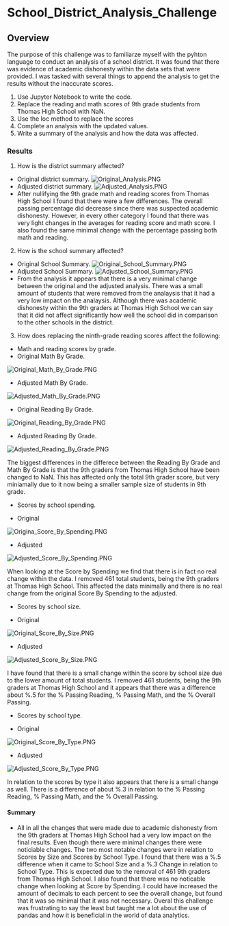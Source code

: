 # School_District_Analysis_Challenge

## Overview
The purpose of this challenge was to familiarze myself with the pyhton language to conduct an analysis of a school district. It was found that there was evidence of academic dishonesty within the data sets that were provided. I was tasked with several things to append the analysis to get the results without the inaccurate scores.
1. Use Jupyter Notebook to write the code.
2. Replace the reading and math scores of 9th grade students from Thomas High School with NaN.
3. Use the loc method to replace the scores
4. Complete an analysis with the updated values. 
5. Write a summary of the analysis and how the data was affected.

### Results
1. How is the district summary affected?
- Original district summary.
![Original_Analysis.PNG](https://github.com/mselover21/School_District_Analysis_Challenge/blob/main/Original_Analysis.PNG)
- Adjusted district summary.
![Adjusted_Analysis.PNG](https://github.com/mselover21/School_District_Analysis_Challenge/blob/main/Adjusted_Analysis.PNG)
- After nullifying the 9th grade math and reading scores from Thomas High School I found that there were a few differences. The overall passing percentage did decrease since there was suspected academic dishonesty. However, in every other category I found that there was very light changes in the averages for reading score and math score. I also found the same minimal change with the percentage passing both math and reading.
2. How is the school summary affected?
- Original School Summary.
![Original_School_Summary.PNG](https://github.com/mselover21/School_District_Analysis_Challenge/blob/main/Original_School_Summary.PNG)
- Adjusted School Summary.
![Adjusted_School_Summary.PNG](https://github.com/mselover21/School_District_Analysis_Challenge/blob/main/Adjusted_School_Summary.PNG)
- From the analysis it appears that there is a very minimal change between the original and the adjusted analysis. There was a small amount of students that were removed from the analaysis that it had a very low impact on the analaysis. Although there was academic dishonesty within the 9th graders at Thomas High School we can say that it did not affect significantly how well the school did in comparison to the other schools in the district.
3. How does replacing the ninth-grade reading scores affect the following:
- Math and reading scores by grade.
- Original Math By Grade.

![Original_Math_By_Grade.PNG](https://github.com/mselover21/School_District_Analysis_Challenge/blob/main/Original_Math_By_Grade.PNG)

- Adjusted Math By Grade.

![Adjusted_Math_By_Grade.PNG](https://github.com/mselover21/School_District_Analysis_Challenge/blob/main/Adjusted_Math_By_Grade.PNG)

- Original Reading By Grade.

![Original_Reading_By_Grade.PNG](https://github.com/mselover21/School_District_Analysis_Challenge/blob/main/Original_Reading_By_Grade.PNG)

- Adjusted Reading By Grade.

![Adjusted_Reading_By_Grade.PNG](https://github.com/mselover21/School_District_Analysis_Challenge/blob/main/Adjusted_Reading_By_Grade.PNG)

The biggest differences in the differece between the Reading By Grade and Math By Grade is that the 9th graders from Thomas High School have been changed to NaN. This has affected only the total 9th grader score, but very miniamally due to it now being a smaller sample size of students in 9th grade.

- Scores by school spending.

- Original

![Origina_Score_By_Spending.PNG](https://github.com/mselover21/School_District_Analysis_Challenge/blob/main/Original_Reading_By_Grade.PNG)

- Adjusted

![Adjusted_Score_By_Spending.PNG](https://github.com/mselover21/School_District_Analysis_Challenge/blob/main/Adjusted_Reading_By_Grade.PNG)

When looking at the Score by Spending we find that there is in fact no real change within the data. I removed 461 total students, being the 9th graders at Thomas High School. This affected the data minimally and there is no real change from the original Score By Spending to the adjusted.

- Scores by school size.

- Original

![Original_Score_By_Size.PNG](https://github.com/mselover21/School_District_Analysis_Challenge/blob/main/Original_Score_By_Size.PNG)

- Adjusted

![Adjusted_Score_By_Size.PNG](https://github.com/mselover21/School_District_Analysis_Challenge/blob/main/Adjusted_Score_By_Size.PNG)

I have found that there is a small change within the score by school size due to the lower amount of total students. I removed 461 students, being the 9th graders at Thomas High School and it appears that there was a difference about %.5 for the % Passing Reading, % Passing Math, and the % Overall Passing.

- Scores by school type.

- Original

![Original_Score_By_Type.PNG](https://github.com/mselover21/School_District_Analysis_Challenge/blob/main/Original_Score_By_Type.PNG)

- Adjusted

![Adjusted_Score_By_Type.PNG](https://github.com/mselover21/School_District_Analysis_Challenge/blob/main/Adjusted_Score_By_Type.PNG)

In relation to the scores by type it also appears that there is a small change as well. There is a difference of about %.3 in relation to the % Passing Reading, % Passing Math, and the % Overall Passing.

#### Summary
- All in all the changes that were made due to academic dishonesty from the 9th graders at Thomas High School had a very low impact on the final results. Even though there were minimal changes there were noticiable changes. The two most notable changes were in relation to Scores by Size and Scores by School Type. I found that there was a %.5 difference when it came to School Size and a %.3 Change in relation to School Type. This is expected due to the removal of 461 9th graders from Thomas High School. I also found that there was no noticable change when looking at Score by Spending. I could have increased the amount of decimals to each percent to see the overall change, but found that it was so minimal that it was not necessary. Overal this challenge was frustrating to say the least but taught me a lot about the use of pandas and how it is beneficial in the world of data analytics.
